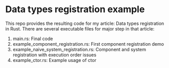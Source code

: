 # Data types registration example

This repo provides the resulting code for my article: Data types registration in Rust. There are several executable files for major step in that article:

1. main.rs: Final code
2. example_component_registration.rs: First component registration demo
3. example_naive_system_registration.rs: Component and system registration with execution order issues
4. example_ctor.rs: Example usage of ctor